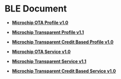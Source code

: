 # BLE Document

-   **[Microchip OTA Profile v1.0](GUID-8FB2E8E4-2700-455A-8B4B-7E396CAD954D.md)**  

-   **[Microchip Transparent Profile v1.1](GUID-DBD3AFD8-6BFB-4B13-A3C0-C05ADCE92BA6.md)**  

-   **[Microchip Transparent Credit Based Profile v1.0](GUID-A1595ACB-6522-44A3-8CF5-5C6F04A32490.md)**  

-   **[Microchip OTA Service v1.0](GUID-ADB0AB34-DEE4-4107-8618-C3FBA1CDDDA1.md)**  

-   **[Microchip Transparent Service v1.1](GUID-3343772E-C6A4-4195-B8E7-42568CBBDE6F.md)**  

-   **[Microchip Transparent Credit Based Service v1.0](GUID-C14BCBFE-5169-4BDB-A2F9-7B09FB4DB3F7.md)**  


